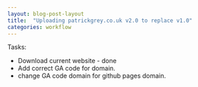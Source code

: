```yaml
---
layout: blog-post-layout
title:  "Uploading patrickgrey.co.uk v2.0 to replace v1.0"
categories: workflow
---
```


Tasks:

* Download current website - done
* Add correct GA code for domain.
* change GA code domain for github pages domain.

